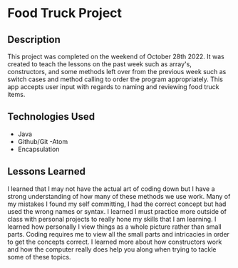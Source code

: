 # Food Truck Project

## Description

This project was completed on the weekend of October 28th 2022. It was created to teach the lessons on the past week such as array's, constructors, and some methods left over from the previous week such as switch cases and method calling to order the program appropriately. This app accepts user input with regards to naming and reviewing food truck items. 


## Technologies Used
- Java
- Github/Git
-Atom
- Encapsulation


## Lessons Learned
I learned that I may not have the actual art of coding down but I have a strong understanding of how many of these methods we use work. Many of my mistakes I found my self committing, I had the correct concept but had used the wrong names or syntax. I learned I must practice more outside of class with personal projects to really hone my skills that I am learning. I learned how personally I view things as a whole picture rather than small parts. Coding requires me to view all the small parts and intricacies in order to get the concepts correct. I learned more about how constructors work and how the computer really does help you along when trying to tackle some of these topics.